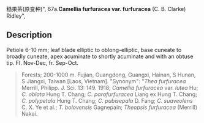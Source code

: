 糙果茶(原变种)",
67a.**Camellia furfuracea var. furfuracea** (C. B. Clarke) Ridley",

## Description
Petiole 6-10 mm; leaf blade elliptic to oblong-elliptic, base cuneate to broadly cuneate, apex acuminate to shortly acuminate and with an obtuse tip. Fl. Nov-Dec, fr. Sep-Oct.

> Forests; 200-1000 m. Fujian, Guangdong, Guangxi, Hainan, S Hunan, S Jiangxi, Taiwan [Laos, Vietnam].
  "Synonym": "*Thea furfuracea* Merrill, Philipp. J. Sci. 13: 149. 1918; *Camellia furfuracea* var. *lutea* Hu; *C. oblata* Hung T. Chang; *C. parafurfuracea* Liang ex Hung T. Chang; *C. polypetala* Hung T. Chang; *C. pubisepala* D. Fang; *C. suaveolens* C. X. Ye et al.; *T. bolovensis* Gagnepain; *Theopsis furfuracea* (Merrill) Nakai.
